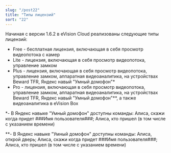 ```yaml
---
slug: "/post22"
title: "Типы лицензий"
sort: "22"
---
```


Начиная с версии 1.6.2 в eVision Cloud реализованы следующие типы лицензий:

- Free - бесплатная лицензия, включающая в себя просмотр видеопотока с камер  
- Lite - лицензия, включающая в себя просмотр видеопотока, управление замком  
- Plus - лицензия, включающая в себя просмотр видеопотока, управление замком, аппаратная видеоаналитика, на устройствах Beward TFR, Яндекс навый "Умный домофон"*  
- Pro - лицензия, включающая в себя просмотр видеопотока, управление замком, аппаратная видеоаналитика, на устройствах Beward TFR, Яндекс навый "Умный домофон"**, а также видеоаналитика в eVision Box 

*- В Яндекс навыке "Умный домофон" доступны команды: Алиса, скажи когда придет ###Имя пользователя###; Алиса, кто пришел (в том числе с указанием времени)  

**- В Яндекс навыке "Умный домофон" доступны команды: Алиса, открой дверь; Алиса, скажи когда придет ###Имя пользователя###; Алиса, кто пришел (в том числе с указанием времени)  